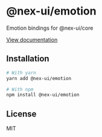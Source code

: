 # @nex-ui/emotion

Emotion bindings for @nex-ui/core

[View documentation](https://nex-ui.dev/)

## Installation

```bash
# With yarn
yarn add @nex-ui/emotion

# With npm
npm install @nex-ui/emotion
```

## License

MIT
